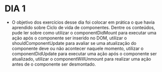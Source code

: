 # DIA 1

- O objetivo dos exercícios desse dia foi colocar em prática o que havia aprendido sobre Ciclo de vida de componentes. Dentre os conteúdos, pude ler sobre como utilizar o componentDidMount para executar uma ação após o componente ser inserido no DOM, utilizar o shouldComponentUpdate para avaliar se uma atualização do componente deve ou não acontecer naquele momento, utilizar o componentDidUpdate para executar uma ação após o componente ser atualizado, utilizar o componentWillUnmount para realizar uma ação antes de o componente ser desmontado.
